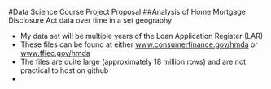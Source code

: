 #Data Science Course Project Proposal
##Analysis of Home Mortgage Disclosure Act data over time in a set geography

* My data set will be multiple years of the Loan Application Register (LAR)
* These files can be found at either www.consumerfinance.gov/hmda or www.ffiec.gov/hmda
* The files are quite large (approximately 18 million rows) and are not practical to host on github
* 